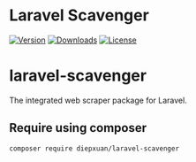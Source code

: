 Laravel Scavenger
===============

[![Version](https://img.shields.io/packagist/v/diepxuan/laravel-scavenger)](https://packagist.org/packages/diepxuan/laravel-scavenger)
[![Downloads](https://img.shields.io/packagist/dt/diepxuan/laravel-scavenger)](https://packagist.org/packages/diepxuan/laravel-scavenger)
[![License](https://img.shields.io/packagist/l/diepxuan/laravel-scavenger)](https://packagist.org/packages/diepxuan/laravel-scavenger)

# laravel-scavenger
The integrated web scraper package for Laravel.

Require using composer
----------------------

```bash
composer require diepxuan/laravel-scavenger
```

